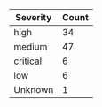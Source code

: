 | Severity | Count |
|----------|-------|
| high | 34 |
| medium | 47 |
| critical | 6 |
| low | 6 |
| Unknown | 1 |